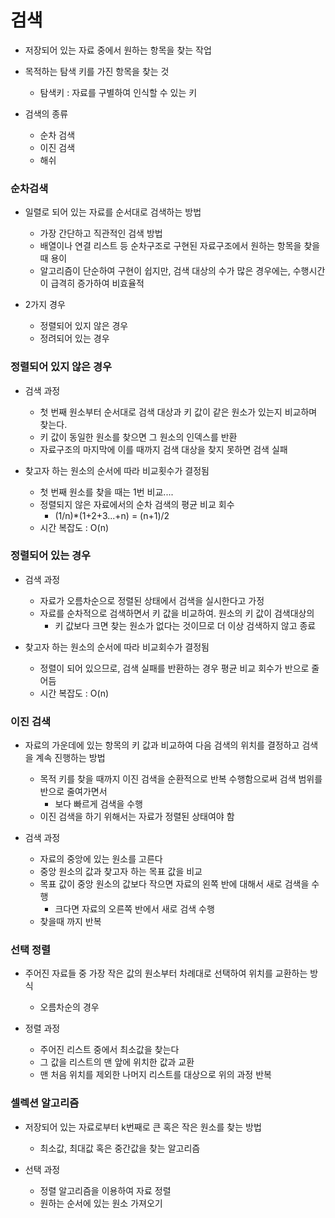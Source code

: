 # 검색
 - 저장되어 있는 자료 중에서 원하는 항목을 찾는 작업
 - 목적하는 탐색 키를 가진 항목을 찾는 것
    - 탐색키 : 자료를 구별하여 인식할 수 있는 키
    
 - 검색의 종류
    - 순차 검색
    - 이진 검색
    - 해쉬
    

### 순차검색
 - 일렬로 되어 있는 자료를 순서대로 검색하는 방법
    - 가장 간단하고 직관적인 검색 방법
    - 배열이나 연결 리스트 등 순차구조로 구현된 자료구조에서 원하는 항목을 찾을때 용이
    - 알고리즘이 단순하여 구현이 쉽지만, 검색 대상의 수가 많은 경우에는,
        수행시간이 급격히 증가하여 비효율적
      
 - 2가지 경우
    - 정렬되어 있지 않은 경우
    - 정려되어 있는 경우
    
### 정렬되어 있지 않은 경우
 - 검색 과정
    - 첫 번째 원소부터 순서대로 검색 대상과 키 값이 같은 원소가 있는지 비교하며 찾는다.
    - 키 값이 동일한 원소를 찾으면 그 원소의 인덱스를 반환
    - 자료구조의 마지막에 이를 때까지 검색 대상을 찾지 못하면 검색 실패
    
 - 찾고자 하는 원소의 순서에 따라 비교횟수가 결정됨
   - 첫 번째 원소를 찾을 때는 1번 비교....
   - 정렬되지 않은 자료에서의 순차 검색의 평균 비교 회수
      - (1/n)*(1+2+3...+n) = (n+1)/2
   - 시간 복잡도 : O(n)
   

### 정렬되어 있는 경우
 - 검색 과정
   - 자료가 오름차순으로 정렬된 상태에서 검색을 실시한다고 가정
   - 자료를 순차적으로 검색하면서 키 값을 비교하여. 원소의 키 값이 검색대상의
      - 키 값보다 크면 찾는 원소가 없다는 것이므로 더 이상 검색하지 않고 종료
   
 - 찾고자 하는 원소의 순서에 따라 비교회수가 결정됨
   - 정렬이 되어 있으므로, 검색 실패를 반환하는 경우 평균 비교 회수가 반으로 줄어듬
   - 시간 복잡도 : O(n)
   

### 이진 검색
 - 자료의 가운데에 있는 항목의 키 값과 비교하여 다음 검색의 위치를 결정하고 검색을 계속 진행하는 방법
   - 목적 키를 찾을 때까지 이진 검색을 순환적으로 반복 수행함으로써 검색 범위를 반으로 줄여가면서
      - 보다 빠르게 검색을 수행
   - 이진 검색을 하기 위해서는 자료가 정렬된 상태여야 함
   
 - 검색 과정
   - 자료의 중앙에 있는 원소를 고른다
   - 중앙 원소의 값과 찾고자 하는 목표 값을 비교
   - 목표 값이 중앙 원소의 값보다 작으면 자료의 왼쪽 반에 대해서 새로 검색을 수행
      - 크다면 자료의 오른쪽 반에서 새로 검색 수행
   - 찾을때 까지 반복
   
### 선택 정렬
 - 주어진 자료들 중 가장 작은 값의 원소부터 차례대로 선택하여 위치를 교환하는 방식
   - 오름차순의 경우
   
 - 정렬 과정
   - 주어진 리스트 중에서 최소값을 찾는다
   - 그 값을 리스트의 맨 앞에 위치한 값과 교환
   - 맨 처음 위치를 제외한 나머지 리스트를 대상으로 위의 과정 반복
   
### 셀렉션 알고리즘
 - 저장되어 있는 자료로부터 k번째로 큰 혹은 작은 원소를 찾는 방법
   - 최소값, 최대값 혹은 중간값을 찾는 알고리즘
   
 - 선택 과정
   - 정렬 알고리즘을 이용하여 자료 정렬
   - 원하는 순서에 있는 원소 가져오기